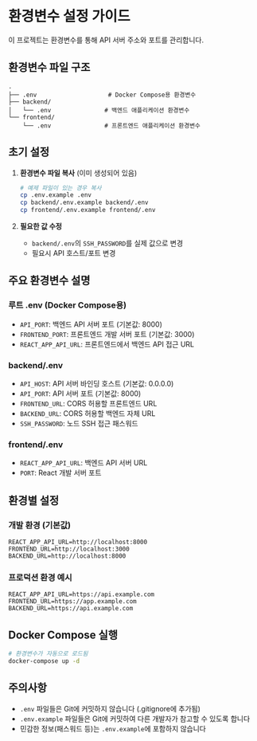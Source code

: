 # 환경변수 설정 가이드

이 프로젝트는 환경변수를 통해 API 서버 주소와 포트를 관리합니다.

## 환경변수 파일 구조

```
.
├── .env                    # Docker Compose용 환경변수
├── backend/
│   └── .env               # 백엔드 애플리케이션 환경변수
└── frontend/
    └── .env               # 프론트엔드 애플리케이션 환경변수
```

## 초기 설정

1. **환경변수 파일 복사** (이미 생성되어 있음)
   ```bash
   # 예제 파일이 있는 경우 복사
   cp .env.example .env
   cp backend/.env.example backend/.env
   cp frontend/.env.example frontend/.env
   ```

2. **필요한 값 수정**
   - `backend/.env`의 `SSH_PASSWORD`를 실제 값으로 변경
   - 필요시 API 호스트/포트 변경

## 주요 환경변수 설명

### 루트 .env (Docker Compose용)
- `API_PORT`: 백엔드 API 서버 포트 (기본값: 8000)
- `FRONTEND_PORT`: 프론트엔드 개발 서버 포트 (기본값: 3000)
- `REACT_APP_API_URL`: 프론트엔드에서 백엔드 API 접근 URL

### backend/.env
- `API_HOST`: API 서버 바인딩 호스트 (기본값: 0.0.0.0)
- `API_PORT`: API 서버 포트 (기본값: 8000)
- `FRONTEND_URL`: CORS 허용할 프론트엔드 URL
- `BACKEND_URL`: CORS 허용할 백엔드 자체 URL
- `SSH_PASSWORD`: 노드 SSH 접근 패스워드

### frontend/.env
- `REACT_APP_API_URL`: 백엔드 API 서버 URL
- `PORT`: React 개발 서버 포트

## 환경별 설정

### 개발 환경 (기본값)
```
REACT_APP_API_URL=http://localhost:8000
FRONTEND_URL=http://localhost:3000
BACKEND_URL=http://localhost:8000
```

### 프로덕션 환경 예시
```
REACT_APP_API_URL=https://api.example.com
FRONTEND_URL=https://app.example.com
BACKEND_URL=https://api.example.com
```

## Docker Compose 실행
```bash
# 환경변수가 자동으로 로드됨
docker-compose up -d
```

## 주의사항
- `.env` 파일들은 Git에 커밋하지 않습니다 (.gitignore에 추가됨)
- `.env.example` 파일들은 Git에 커밋하여 다른 개발자가 참고할 수 있도록 합니다
- 민감한 정보(패스워드 등)는 `.env.example`에 포함하지 않습니다 